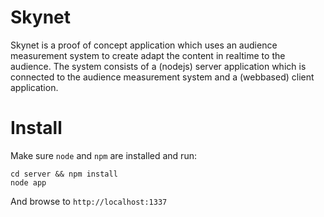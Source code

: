 # Skynet

Skynet is a proof of concept application which uses an audience measurement system to create adapt the content in realtime to the audience. The system consists of a (nodejs) server application which is connected to the audience measurement system and a (webbased) client application.

# Install

Make sure `node` and `npm` are installed and run:

    cd server && npm install
    node app

And browse to `http://localhost:1337`